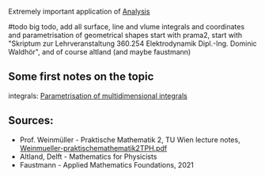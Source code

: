 Extremely important application of [Analysis](Analysis.md) 


#todo big todo, add all surface, line and vlume integrals and coordinates and parametrisation of geometrical shapes
start with prama2, start with "Skriptum zur Lehrveranstaltung 360.254 Elektrodynamik Dipl.-Ing. Dominic Waldhör", and of course altland (and maybe faustmann)



## Some first notes on the topic
integrals:
[Parametrisation of multidimensional integrals](Parametrisation%20of%20multidimensional%20integrals.md)


## Sources:
- Prof. Weinmüller - Praktische Mathematik 2, TU Wien lecture notes, [Weinmueller-praktischemathematik2TPH.pdf](Weinmueller-praktischemathematik2TPH.pdf)
- Altland, Delft - Mathematics for Physicists
- Faustmann - Applied Mathematics Foundations, 2021

